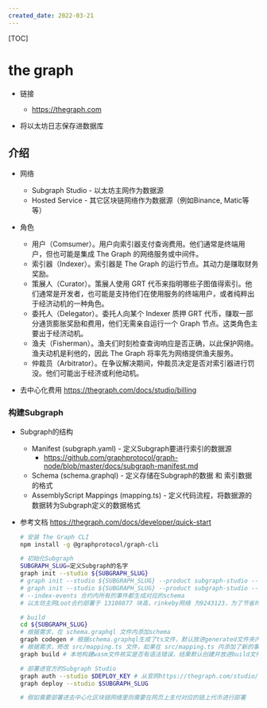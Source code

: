 ```yaml
---
created_date: 2022-03-21
---
```


[TOC]

# the graph
- 链接
    - https://thegraph.com

- 将以太坊日志保存进数据库

## 介绍
- 网络
    - Subgraph Studio - 以太坊主网作为数据源
    - Hosted Service - 其它区块链网络作为数据源（例如Binance, Matic等等）

- 角色
    - 用户（Comsumer）。用户向索引器支付查询费用。他们通常是终端用户，但也可能是集成 The Graph 的网络服务或中间件。
    - 索引器（Indexer）。索引器是 The Graph 的运行节点。其动力是赚取财务奖励。
    - 策展人（Curator）。策展人使用 GRT 代币来指明哪些子图值得索引。他们通常是开发者，也可能是支持他们在使用服务的终端用户，或者纯粹出于经济动机的一种角色。
    - 委托人（Delegator）。委托人向某个 Indexer 质押 GRT 代币，赚取一部分通货膨胀奖励和费用，他们无需亲自运行一个 Graph 节点。这类角色主要出于经济动机。
    - 渔夫（Fisherman）。渔夫们时刻检查查询响应是否正确，以此保护网络。渔夫动机是利他的，因此 The Graph 将率先为网络提供渔夫服务。
    - 仲裁员（Arbitrator）。在争议解决期间，仲裁员决定是否对索引器进行罚没。他们可能出于经济或利他动机。

- 去中心化费用 https://thegraph.com/docs/studio/billing

### 构建Subgraph
- Subgraph的结构
    - Manifest (subgraph.yaml) - 定义Subgraph要进行索引的数据源
        - https://github.com/graphprotocol/graph-node/blob/master/docs/subgraph-manifest.md
    - Schema (schema.graphql) - 定义存储在Subgraph的数据 和 索引数据的格式
    - AssemblyScript Mappings (mapping.ts) - 定义代码流程，将数据源的数据转为Subgraph定义的数据格式

- 参考文档 https://thegraph.com/docs/developer/quick-start
    ```bash
    # 安装 The Graph CLI 
    npm install -g @graphprotocol/graph-cli

    # 初始化Subgraph
    SUBGRAPH_SLUG=定义Subgraph的名字
    graph init --studio ${SUBGRAPH_SLUG}
    # graph init --studio ${SUBGRAPH_SLUG} --product subgraph-studio --index-events --network mainnet --contract-name Loot --from-contract 0xff9c1b15b16263c61d017ee9f65c50e4ae0113d7
    # graph init --studio ${SUBGRAPH_SLUG} --product subgraph-studio --index-events --network rinkeby --contract-name Loot --from-contract 0x117814e91a04067f11b5c16c75e8e21845a506ea
    # --index-events 合约内所有的事件都生成对应的schema
    # 以太坊主网Loot合约部署于 13108877 块高，rinkeby网络 为9243123，为了节省时间设置从特定的块高开始同步 dataSources[0].source.startBlock = 13108877

    # build
    cd ${SUBGRAPH_SLUG}
    # 根据需求，在 schema.graphql 文件内添加schema
    graph codegen # 根据schema.graphql生成了ts文件，默认放进generated文件夹内
    # 根据需求，修改 src/mapping.ts 文件，如果在 src/mapping.ts 内添加了新的事件则需要修改 subgraph.yaml 文件
    graph build # 本地构建wasm文件核实是否有语法错误，结果默认创建并放进build文件夹内

    # 部署进官方的Subgraph Studio
    graph auth --studio $DEPLOY_KEY # 从官网https://thegraph.com/studio/获取DEPLOY_KEY
    graph deploy --studio $SUBGRAPH_SLUG

    # 假如需要部署进去中心化区块链网络里则需要在网页上支付对应的链上代币进行部署
    ```